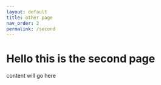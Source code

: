 ```yaml
---
layout: default
title: other page
nav_order: 2
permalink: /second
---
```


# Hello this is the second page

content will go here
